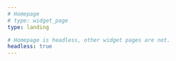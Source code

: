 ```yaml
---
# Homepage
# type: widget_page
type: landing

# Homepage is headless, other widget pages are not.
headless: true
---
```

